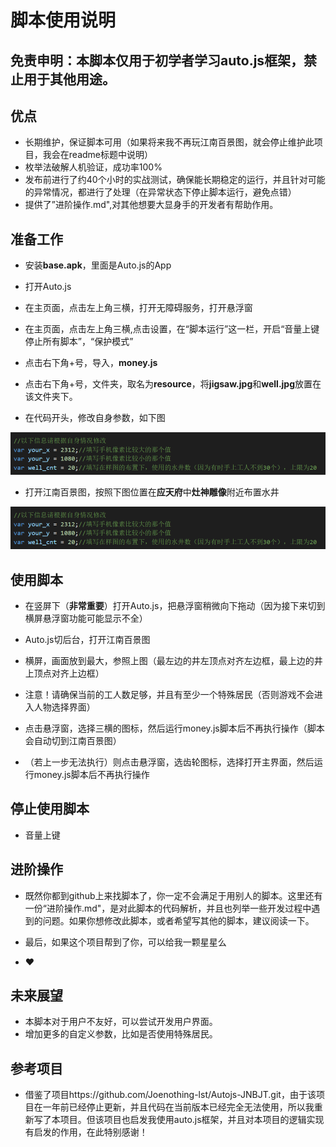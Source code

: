 # 脚本使用说明

## 免责申明：本脚本仅用于初学者学习auto.js框架，禁止用于其他用途。

## 优点

+ 长期维护，保证脚本可用（如果将来我不再玩江南百景图，就会停止维护此项目，我会在readme标题中说明）
+ 枚举法破解人机验证，成功率100%
+ 发布前进行了约40个小时的实战测试，确保能长期稳定的运行，并且针对可能的异常情况，都进行了处理（在异常状态下停止脚本运行，避免点错）
+ 提供了”进阶操作.md",对其他想要大显身手的开发者有帮助作用。

## 准备工作

+ 安装**base.apk**，里面是Auto.js的App

+ 打开Auto.js

+ 在主页面，点击左上角三横，打开无障碍服务，打开悬浮窗

+ 在主页面，点击左上角三横,点击设置，在“脚本运行”这一栏，开启“音量上键停止所有脚本”，“保护模式”

+ 点击右下角+号，导入，**money.js**

+ 点击右下角+号，文件夹，取名为**resource**，将**jigsaw.jpg**和**well.jpg**放置在该文件夹下。

+ 在代码开头，修改自身参数，如下图

![代码](https://github.com/maxwell142857/Gangnam_Style/blob/main/picture/code.png)

+ 打开江南百景图，按照下图位置在**应天府**中**灶神雕像**附近布置水井

![水井位置](https://github.com/maxwell142857/Gangnam_Style/blob/main/picture/code.png)

## 使用脚本

+ 在竖屏下（**非常重要**）打开Auto.js，把悬浮窗稍微向下拖动（因为接下来切到横屏悬浮窗功能可能显示不全）

+ Auto.js切后台，打开江南百景图

+ 横屏，画面放到最大，参照上图（最左边的井左顶点对齐左边框，最上边的井上顶点对齐上边框）

+ 注意！请确保当前的工人数足够，并且有至少一个特殊居民（否则游戏不会进入人物选择界面）

+ 点击悬浮窗，选择三横的图标，然后运行money.js脚本后不再执行操作（脚本会自动切到江南百景图）

+ （若上一步无法执行）则点击悬浮窗，选齿轮图标，选择打开主界面，然后运行money.js脚本后不再执行操作

## 停止使用脚本

+ 音量上键

## 进阶操作

+ 既然你都到github上来找脚本了，你一定不会满足于用别人的脚本。这里还有一份“进阶操作.md"，是对此脚本的代码解析，并且也列举一些开发过程中遇到的问题。如果你想修改此脚本，或者希望写其他的脚本，建议阅读一下。

+ 最后，如果这个项目帮到了你，可以给我一颗星星么

+ :heart:

## 未来展望

+ 本脚本对于用户不友好，可以尝试开发用户界面。
+ 增加更多的自定义参数，比如是否使用特殊居民。


## 参考项目

+ 借鉴了项目https://github.com/Joenothing-lst/Autojs-JNBJT.git，由于该项目在一年前已经停止更新，并且代码在当前版本已经完全无法使用，所以我重新写了本项目。但该项目也启发我使用auto.js框架，并且对本项目的逻辑实现有启发的作用，在此特别感谢！

